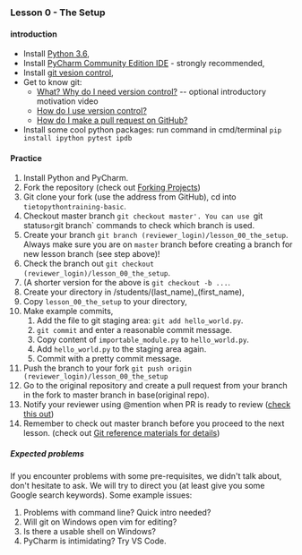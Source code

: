 ### Lesson 0 - The Setup
#### introduction

- Install [Python 3.6](https://www.python.org/downloads/release/python-364/),
- Install [PyCharm Community Edition IDE](https://www.jetbrains.com/pycharm/download/) - strongly recommended,
- Install [git vesion control](https://git-scm.com/downloads),
- Get to know git:
    - [What? Why do I need version control?](https://git-scm.com/videos) -- optional introductory motivation video
    - [How do I use version control?](https://www.youtube.com/watch?v=SWYqp7iY_Tc)
    - [How do I make a pull request on GitHub?](https://www.youtube.com/watch?v=FQsBmnZvBdc)
- Install some cool python packages: run command in cmd/terminal `pip install ipython pytest ipdb`


#### Practice
1. Install Python and PyCharm.
1. Fork the repository (check out [Forking Projects](https://guides.github.com/activities/forking/))
1. Git clone your fork (use the address from GitHub), cd into `tietopythontraining-basic`.
1. Checkout master branch `git checkout master'. You can use `git status` or `git branch` commands to check which branch is used.
1. Create your branch `git branch (reviewer_login)/lesson_00_the_setup`. Always make sure you are on `master` branch before creating a branch for new lesson branch (see step above)!
1. Check the branch out `git checkout (reviewer_login)/lesson_00_the_setup`.
1. (A shorter version for the above is `git checkout -b ...`.
1. Create your directory in  /students/(last_name)_(first_name),
1. Copy `lesson_00_the_setup` to your directory,
1. Make example commits,
    1. Add the file to git staging area: `git add hello_world.py`.
    1. `git commit` and enter a reasonable commit message.
    1. Copy content of `importable_module.py` to `hello_world.py`.
    1. Add `hello_world.py` to the staging area again.
    1. Commit with a pretty commit message.
1. Push the branch to your fork `git push origin (reviewer_login)/lesson_00_the_setup`
1. Go to the original repository and create a pull request from your branch in the fork to master branch in base(original repo).
1. Notify your reviewer using @mention when PR is ready to review ([check this out](https://github.com/blog/821-mention-somebody-they-re-notified))
1. Remember to check out master branch before you proceed to the next lesson. (check out [Git reference materials for details](https://github.com/jedzej/tietopythontraining-basic#reference-materials))


##### Expected problems
If you encounter problems with some pre-requisites, we didn't talk
about, don't hesitate to ask. We will try to direct you (at least give
you some Google search keywords). Some example issues:
1. Problems with command line? Quick intro needed?
1. Will git on Windows open vim for editing?
1. Is there a usable shell on Windows?
1. PyCharm is intimidating? Try VS Code.

